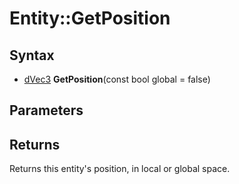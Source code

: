 # Entity::GetPosition #

## Syntax ##
- [dVec3](CPP_dVec3.md) **GetPosition**(const bool global  = false)

## Parameters ##

## Returns ##
Returns this entity's position, in local or global space.

